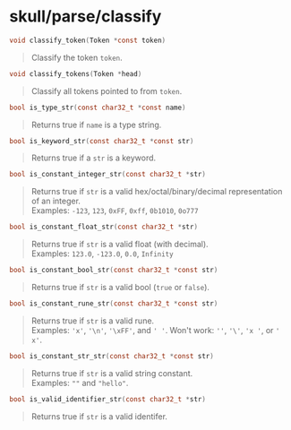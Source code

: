 # skull/parse/classify

```c
void classify_token(Token *const token)
```

> Classify the token `token`.

```c
void classify_tokens(Token *head)
```

> Classify all tokens pointed to from `token`.

```c
bool is_type_str(const char32_t *const name)
```

> Returns true if `name` is a type string.

```c
bool is_keyword_str(const char32_t *const str)
```

> Returns true if a `str` is a keyword.

```c
bool is_constant_integer_str(const char32_t *str)
```

> Returns true if `str` is a valid hex/octal/binary/decimal representation of an integer.
> \
> Examples: `-123`, `123`, `0xFF`, `0xff`, `0b1010`, `0o777`

```c
bool is_constant_float_str(const char32_t *str)
```

> Returns true if `str` is a valid float (with decimal).
> \
> Examples: `123.0`, `-123.0`, `0.0`, `Infinity`

```c
bool is_constant_bool_str(const char32_t *const str)
```

> Returns true if `str` is a valid bool (`true` or `false`).

```c
bool is_constant_rune_str(const char32_t *const str)
```

> Returns true if `str` is a valid rune.
> \
> Examples: `'x'`, `'\n'`, `'\xFF'`, and `' '`.
> Won't work: `''`, `'\'`, `'x '`, or `' x'`.

```c
bool is_constant_str_str(const char32_t *const str)
```

> Returns true if `str` is a valid string constant.
> \
> Examples: `""` and `"hello"`.

```c
bool is_valid_identifier_str(const char32_t *str)
```

> Returns true if `str` is a valid identifer.

